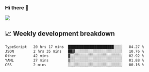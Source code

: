 ### Hi there 👋
<img align="center" src="https://github-readme-stats.vercel.app/api?username=Tumao727&show_icons=true&hide_title=true&theme=dracula" />


## 📈 Weekly development breakdown
<!--START_SECTION:waka-->

```txt
TypeScript   20 hrs 17 mins  █████████████████████░░░░   84.27 %
JSON         2 hrs 35 mins   ██▓░░░░░░░░░░░░░░░░░░░░░░   10.76 %
Other        42 mins         ▓░░░░░░░░░░░░░░░░░░░░░░░░   02.92 %
YAML         27 mins         ▒░░░░░░░░░░░░░░░░░░░░░░░░   01.88 %
CSS          2 mins          ░░░░░░░░░░░░░░░░░░░░░░░░░   00.16 %
```

<!--END_SECTION:waka-->